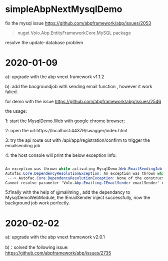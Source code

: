 # simpleAbpNextMysqlDemo

fix the mysql issue
https://github.com/abpframework/abp/issues/2053

> nuget Volo.Abp.EntityFrameworkCore.MySQL package
>

resolve the update-database problem

# 2020-01-09
a): upgrade with the abp vnext framework  v1.1.2

b): add the bacgroundjob with sending email function , however it work falied.

for demo with the issue https://github.com/abpframework/abp/issues/2546

the usage:

1:  start the MysqlDemo.Web with google chrome browser;

2:  open the url:https://localhost:44379/swagger/index.html

3:  try the api route out with /api/app/registration/confirm to trigger the emailsending job

4: the host console will print the below exception info:


```c#

An exception was thrown while activating MysqlDemo.Web.EmailSendingJob.
Autofac.Core.DependencyResolutionException: An exception was thrown while activating MysqlDemo.Web.EmailSendingJob.
 ---> Autofac.Core.DependencyResolutionException: None of the constructors found with 'Autofac.Core.Activators.Reflection.DefaultConstructorFinder' on type 'MysqlDemo.Web.EmailSendingJob' can be invoked with the available services and parameters:
Cannot resolve parameter 'Volo.Abp.Emailing.IEmailSender emailSender' of constructor 'Void .ctor(Volo.Abp.Emailing.IEmailSender)'.

```
5:finally with the help  of @maliming , add the dependancy to MysqlDemoWebModule, the  IEmailSender inject successfully, now the background job work perfectly.

# 2020-02-02

a): upgrade with the abp vnext framework  v2.0.1

b)：solved the following issue:
https://github.com/abpframework/abp/issues/2735


 
